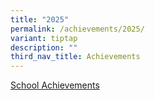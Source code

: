 ```yaml
---
title: "2025"
permalink: /achievements/2025/
variant: tiptap
description: ""
third_nav_title: Achievements
---
```

<p><a href="https://parkviewpri.moe.edu.sg//achievements-2025-school/" rel="noopener nofollow" target="_blank">School Achievements</a>
</p>